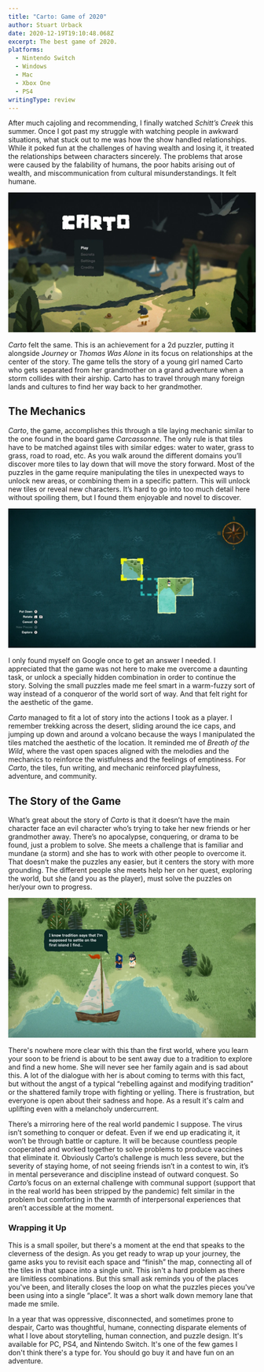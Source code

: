 ```yaml
---
title: "Carto: Game of 2020"
author: Stuart Urback
date: 2020-12-19T19:10:48.068Z
excerpt: The best game of 2020.
platforms:
  - Nintendo Switch
  - Windows
  - Mac
  - Xbox One
  - PS4
writingType: review
---
```

After much cajoling and recommending, I finally watched *Schitt’s Creek* this summer. Once I got past my struggle with watching people in awkward situations, what stuck out to me was how the show handled relationships. While it poked fun at the challenges of having wealth and losing it, it treated the relationships between characters sincerely. The problems that arose were caused by the falability of humans, the poor habits arising out of wealth, and miscommunication from cultural misunderstandings. It felt humane.

![](/static/img/img_0082.webp "Carto Title Screen")

*Carto* felt the same. This is an achievement for a 2d puzzler, putting it alongside *Journey* or *Thomas Was Alone* in its focus on relationships at the center of the story. The game tells the story of a young girl named Carto who gets separated from her grandmother on a grand adventure when a storm collides with their airship. Carto has to travel through many foreign lands and cultures to find her way back to her grandmother. 

## The Mechanics

*Carto*, the game, accomplishes this through a tile laying mechanic similar to the one found in the board game *Carcassonne*. The only rule is that tiles have to be matched against tiles with similar edges: water to water, grass to grass, road to road, etc. As you walk around the different domains you’ll discover more tiles to lay down that will move the story forward. Most of the puzzles in the game require manipulating the tiles in unexpected ways to unlock new areas, or combining them in a specific pattern. This will unlock new tiles or reveal new characters. It’s hard to go into too much detail here without spoiling them, but I found them enjoyable and novel to discover.

![](/static/img/img_0080.webp "Example of the Carto Screen")

I only found myself on Google once to get an answer I needed. I appreciated that the game was not here to make me overcome a daunting task, or unlock a specially hidden combination in order to continue the story. Solving the small puzzles made me feel smart in a warm-fuzzy sort of way instead of a conqueror of the world sort of way. And that felt right for the aesthetic of the game. 

 *Carto* managed to fit a lot of story into the actions I took as a player. I remember trekking across the desert, sliding around the ice caps, and jumping up down and around a volcano because the ways I manipulated the tiles matched the aesthetic of the location. It reminded me of *Breath of the Wild*, where the vast open spaces aligned with the melodies and the mechanics to reinforce the wistfulness and the feelings of emptiness. For *Carto*, the tiles, fun writing, and mechanic reinforced playfulness, adventure, and community.

## The Story of the Game

What’s great about the story of *Carto* is that it doesn’t have the main character face an evil character who’s trying to take her new friends or her grandmother away. There’s no apocalypse, conquering, or drama to be found, just a problem to solve. She meets a challenge that is familiar and mundane (a storm) and she has to work with other people to overcome it. That doesn’t make the puzzles any easier, but it centers the story with more grounding. The different people she meets help her on her quest, exploring the world, but she (and you as the player), must solve the puzzles on her/your own to progress.

![](/static/img/img_0081.webp "Some Carto Dialogue")

There's nowhere more clear with this than the first world, where you learn your soon to be friend is about to be sent away due to a tradition to explore and find a new home. She will never see her family again and is sad about this. A lot of the dialogue with her is about coming to terms with this fact, but without the angst of a typical “rebelling against and modifying tradition” or the shattered family trope with fighting or yelling. There is frustration, but everyone is open about their sadness and hope. As a result it's calm and uplifting even with a melancholy undercurrent. 

There’s a mirroring here of the real world pandemic I suppose. The virus isn’t something to conquer or defeat. Even if we end up eradicating it, it won’t be through battle or capture. It will be because countless people cooperated and worked together to solve problems to produce vaccines that eliminate it. Obviously Carto’s challenge is much less severe, but the severity of staying home, of not seeing friends isn’t in a contest to win, it’s in mental perseverance and discipline instead of outward conquest. So *Carto*’s focus on an external challenge with communal support (support that in the real world has been stripped by the pandemic) felt similar in the problem but comforting in the warmth of interpersonal experiences that aren’t accessible at the moment.

### Wrapping it Up

This is a small spoiler, but there's a moment at the end that speaks to the cleverness of the design. As you get ready to wrap up your journey, the game asks you to revisit each space and “finish” the map, connecting all of the tiles in that space into a single unit. This isn't a hard problem as there are limitless combinations. But this small ask reminds you of the places you've been, and literally closes the loop on what the puzzles pieces you've been using into a single “place”. It was a short walk down memory lane that made me smile.  

In a year that was oppressive, disconnected, and sometimes prone to despair, Carto was thoughtful, humane, connecting disparate elements of what I love about storytelling, human connection, and puzzle design. It's available for PC, PS4, and Nintendo Switch. It's one of the few games I don't think there's a type for. You should go buy it and have fun on an adventure.